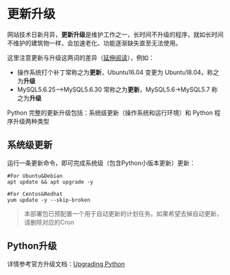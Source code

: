 # 更新升级

网站技术日新月异，**更新升级**是维护工作之一，长时间不升级的程序，就如长时间不维护的建筑物一样，会加速老化、功能逐渐缺失直至无法使用。  

这里注意更新与升级这两词的差异（[延伸阅读](https://support.websoft9.com/docs/faq/zh/tech-upgrade.html#更新-vs-升级)），例如：
- 操作系统打个补丁常称之为**更新**，Ubuntu16.04 变更为 Ubuntu18.04，称之为**升级**
- MySQL5.6.25-->MySQL5.6.30 常称之为**更新**，MySQL5.6->MySQL5.7 称之为**升级**

Python 完整的更新升级包括：系统级更新（操作系统和运行环境）和 Python 程序升级两种类型

## 系统级更新

运行一条更新命令，即可完成系统级（包含Python小版本更新）更新：

``` shell
#For Ubuntu&Debian
apt update && apt upgrade -y

#For Centos&Redhat
yum update -y --skip-broken
```
> 本部署包已预配置一个用于自动更新的计划任务。如果希望去掉自动更新，请删除对应的Cron


## Python升级

详情参考官方升级文档：[Upgrading Python](https://www.python.com/upgrade.html)
